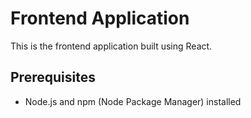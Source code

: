 # Frontend Application

This is the frontend application built using React.

## Prerequisites

- Node.js and npm (Node Package Manager) installed
